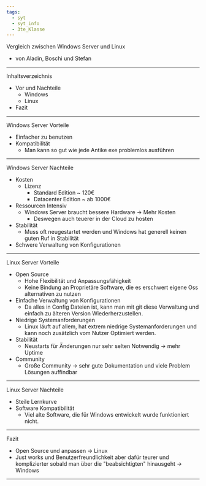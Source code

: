```yaml
---
tags:
  - syt
  - syt_info
  - 3te_Klasse
---
```

Vergleich zwischen Windows Server und Linux 

- von Aladin, Boschi und Stefan
---
Inhaltsverzeichnis

- Vor und Nachteile
	- Windows
	- Linux
- Fazit
---

 Windows Server Vorteile
- Einfacher zu benutzen
- Kompatibilität
	- Man kann so gut wie jede Antike exe problemlos ausführen
---
Windows Server Nachteile
- Kosten 
	- Lizenz
		- Standard Edition ~ 120€
		- Datacenter Edition ~ ab 1000€ 
- Ressourcen Intensiv
	- Windows Server braucht bessere Hardware → Mehr Kosten
		- Deswegen auch teuerer in der Cloud zu hosten
- Stabilität
	- Muss oft neugestartet werden und Windows hat generell keinen guten Ruf in Stabilität
-	Schwere Verwaltung von Konfigurationen
---
Linux Server Vorteile
- Open Source
	- Hohe Flexibilität und Anpassungsfähigkeit
	- Keine Bindung an Proprietäre Software, die es erschwert eigene Oss alternativen zu nutzen
- Einfache Verwaltung von Konfigurationen
	- Da alles in Config Dateien ist, kann man mit git diese Verwaltung und einfach zu älteren Version Wiederherzustellen. 
- Niedrige Systemanforderungen
	- Linux läuft auf allem, hat extrem niedrige Systemanforderungen und kann noch zusätzlich vom Nutzer Optimiert werden.
- Stabilität
	- Neustarts für Änderungen nur sehr selten Notwendig → mehr Uptime
- Community
	- Große Community → sehr gute Dokumentation und viele Problem Lösungen auffindbar
---
Linux Server Nachteile
- Steile Lernkurve 
- Software Kompatibilität
	- Viel alte Software, die für Windows entwickelt wurde funktioniert nicht.
---
Fazit

- Open Source und anpassen → Linux
- Just works und Benutzerfreundlichkeit aber dafür teurer und komplizierter sobald man über die "beabsichtigten" hinausgeht → Windows
--- 

